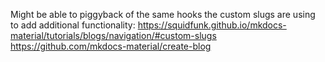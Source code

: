 Might be able to piggyback of the same hooks the custom slugs are using to add additional functionality:
https://squidfunk.github.io/mkdocs-material/tutorials/blogs/navigation/#custom-slugs
https://github.com/mkdocs-material/create-blog